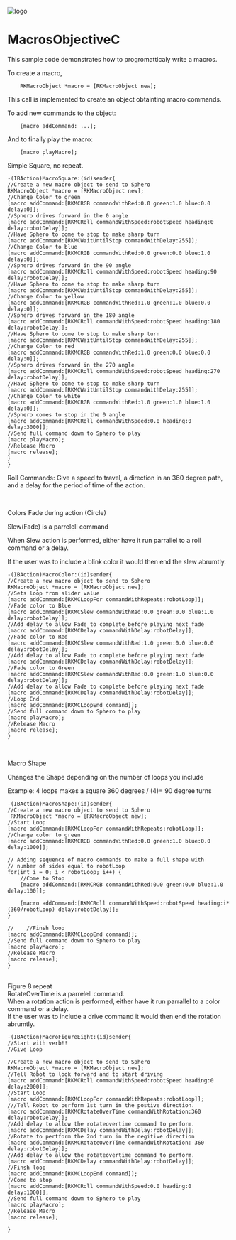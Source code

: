 ![logo](http://update.orbotix.com/developer/sphero-small.png)

# MacrosObjectiveC

This sample code demonstrates how to progromatticaly write a macros.


To create a macro,  


        RKMacroObject *macro = [RKMacroObject new];        

This call is implemented to create an object obtainting macro commands. 

To add new commands to the object:

        [macro addCommand: ...];

And to finally play the macro:

		[macro playMacro]; 



Simple Square, no repeat.

	-(IBAction)MacroSquare:(id)sender{
    //Create a new macro object to send to Sphero
    RKMacroObject *macro = [RKMacroObject new];
    //Change Color to green
    [macro addCommand:[RKMCRGB commandWithRed:0.0 green:1.0 blue:0.0 delay:0]];
    //Sphero drives forward in the 0 angle
    [macro addCommand:[RKMCRoll commandWithSpeed:robotSpeed heading:0 delay:robotDelay]];
    //Have Sphero to come to stop to make sharp turn
    [macro addCommand:[RKMCWaitUntilStop commandWithDelay:255]];
    //Change Color to blue
    [macro addCommand:[RKMCRGB commandWithRed:0.0 green:0.0 blue:1.0 delay:0]];
    //Sphero drives forward in the 90 angle
    [macro addCommand:[RKMCRoll commandWithSpeed:robotSpeed heading:90 delay:robotDelay]];
    //Have Sphero to come to stop to make sharp turn
    [macro addCommand:[RKMCWaitUntilStop commandWithDelay:255]];
    //Change Color to yellow
    [macro addCommand:[RKMCRGB commandWithRed:1.0 green:1.0 blue:0.0 delay:0]];
    //Sphero drives forward in the 180 angle
    [macro addCommand:[RKMCRoll commandWithSpeed:robotSpeed heading:180 delay:robotDelay]];
    //Have Sphero to come to stop to make sharp turn
    [macro addCommand:[RKMCWaitUntilStop commandWithDelay:255]];
    //Change Color to red
    [macro addCommand:[RKMCRGB commandWithRed:1.0 green:0.0 blue:0.0 delay:0]];
    //Sphero drives forward in the 270 angle
    [macro addCommand:[RKMCRoll commandWithSpeed:robotSpeed heading:270 delay:robotDelay]];
    //Have Sphero to come to stop to make sharp turn
    [macro addCommand:[RKMCWaitUntilStop commandWithDelay:255]];
    //Change Color to white
    [macro addCommand:[RKMCRGB commandWithRed:1.0 green:1.0 blue:1.0 delay:0]];
    //Sphero comes to stop in the 0 angle
    [macro addCommand:[RKMCRoll commandWithSpeed:0.0 heading:0 delay:3000]];
    //Send full command dowm to Sphero to play
    [macro playMacro];
    //Release Macro
    [macro release];
    }
    }

Roll Commands: Give a speed to travel, a direction in an 360 degree path, and a delay for the period of time of the action.


</br>

Colors Fade during action (Circle)
</br>

Slew(Fade) is a parrelell command
</br>

When Slew action is performed, either have it run 
parrallel to a roll command or a delay.
</br>

If the user was to include a blink color it would then end the slew abrumtly.

	-(IBAction)MacroColor:(id)sender{
    //Create a new macro object to send to Sphero
    RKMacroObject *macro = [RKMacroObject new];
    //Sets loop from slider value
    [macro addCommand:[RKMCLoopFor commandWithRepeats:robotLoop]];
    //Fade color to Blue
    [macro addCommand:[RKMCSlew commandWithRed:0.0 green:0.0 blue:1.0 delay:robotDelay]];
    //Add delay to allow Fade to complete before playing next fade
    [macro addCommand:[RKMCDelay commandWithDelay:robotDelay]];
    //Fade color to Red
    [macro addCommand:[RKMCSlew commandWithRed:1.0 green:0.0 blue:0.0 delay:robotDelay]];
    //Add delay to allow Fade to complete before playing next fade
    [macro addCommand:[RKMCDelay commandWithDelay:robotDelay]];
    //Fade color to Green
    [macro addCommand:[RKMCSlew commandWithRed:0.0 green:1.0 blue:0.0 delay:robotDelay]];
    //Add delay to allow Fade to complete before playing next fade
    [macro addCommand:[RKMCDelay commandWithDelay:robotDelay]];
    //Loop End
    [macro addCommand:[RKMCLoopEnd command]];
    //Send full command dowm to Sphero to play
    [macro playMacro];
    //Release Macro
    [macro release];
    }

</br>

Macro Shape
</br>

Changes the Shape depending on the number of loops you 
include
</br>

Example: 4 loops makes a square
360 degrees / (4)= 90 degree turns     

	-(IBAction)MacroShape:(id)sender{
    //Create a new macro object to send to Sphero
     RKMacroObject *macro = [RKMacroObject new];
    //Start Loop
    [macro addCommand:[RKMCLoopFor commandWithRepeats:robotLoop]];
    //Change color to green
    [macro addCommand:[RKMCRGB commandWithRed:0.0 green:1.0 blue:0.0 delay:1000]];
    
    // Adding sequence of macro commands to make a full shape with
    // number of sides equal to robotLoop
    for(int i = 0; i < robotLoop; i++) {
        //Come to Stop
        [macro addCommand:[RKMCRGB commandWithRed:0.0 green:0.0 blue:1.0 delay:100]];

        [macro addCommand:[RKMCRoll commandWithSpeed:robotSpeed heading:i*(360/robotLoop) delay:robotDelay]];
    }
    
	//    //Finsh loop
    [macro addCommand:[RKMCLoopEnd command]];
    //Send full command dowm to Sphero to play
    [macro playMacro];
    //Release Macro
    [macro release];
	}


</br>
Figure 8 repeat
</br>
RotateOverTime is a parrelell command.
</br>
When a rotation action is performed, either have it run parrallel to a color command or a delay.
</br>
If the user was to include a drive command it would then end the rotation abrumtly.


	-(IBAction)MacroFigureEight:(id)sender{
    //Start with verb!!
    //Give Loop
    
    //Create a new macro object to send to Sphero
    RKMacroObject *macro = [RKMacroObject new];
    //Tell Robot to look forward and to start driving
    [macro addCommand:[RKMCRoll commandWithSpeed:robotSpeed heading:0 delay:2000]];
    //Start Loop
    [macro addCommand:[RKMCLoopFor commandWithRepeats:robotLoop]];
    ///Tell Robot to perform 1st turn in the postive direction.
    [macro addCommand:[RKMCRotateOverTime commandWithRotation:360 delay:robotDelay]];
    //Add delay to allow the rotateovertime command to perform.
    [macro addCommand:[RKMCDelay commandWithDelay:robotDelay]];
    //Rotate to pertform the 2nd turn in the negitive direction
    [macro addCommand:[RKMCRotateOverTime commandWithRotation:-360 delay:robotDelay]];
    //Add delay to allow the rotateovertime command to perform.
    [macro addCommand:[RKMCDelay commandWithDelay:robotDelay]];
    //Finsh loop
    [macro addCommand:[RKMCLoopEnd command]];
    //Come to stop
    [macro addCommand:[RKMCRoll commandWithSpeed:0.0 heading:0 delay:1000]];
    //Send full command dowm to Sphero to play
    [macro playMacro];
    //Release Macro
    [macro release];

	}
	